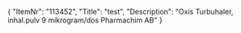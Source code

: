 {
  "ItemNr": "113452",
  "Title": "test",
  "Description": "Oxis Turbuhaler, inhal.pulv 9 mikrogram/dos Pharmachim AB"
}